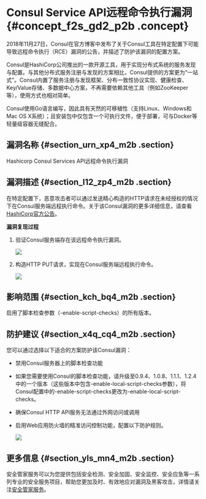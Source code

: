 # Consul Service API远程命令执行漏洞 {#concept_f2s_gd2_p2b .concept}

2018年11月27日，Consul在官方博客中发布了关于Consul工具在特定配置下可能导致远程命令执行（RCE）漏洞的公告，并描述了防护该漏洞的配置方案。

Consul是HashiCorp公司推出的一款开源工具，用于实现分布式系统的服务发现与配置。与其他分布式服务注册与发现的方案相比，Consul提供的方案更为“一站式”。Consul内置了服务注册与发现框架、分布一致性协议实现、健康检查、Key/Value存储、多数据中心方案，不再需要依赖其他工具（例如ZooKeeper等），使用方式也相对简单。

Consul使用Go语言编写，因此具有天然的可移植性（支持Linux、Windows和Mac OS X系统）；且安装包中仅包含一个可执行文件，便于部署，可与Docker等轻量级容器无缝配合。

## 漏洞名称 {#section_urn_xp4_m2b .section}

Hashicorp Consul Services API远程命令执行漏洞

## 漏洞描述 {#section_l12_zp4_m2b .section}

在特定配置下，恶意攻击者可以通过发送精心构造的HTTP请求在未经授权的情况下在Consul服务端远程执行命令。关于该Consul漏洞的更多详细信息，请查看[HashiCorp官方公告](https://www.hashicorp.com/blog/protecting-consul-from-rce-risk-in-specific-configurations)。

**漏洞复现过程** 

1.  验证Consul服务端存在该远程命令执行漏洞。

    ![](http://static-aliyun-doc.oss-cn-hangzhou.aliyuncs.com/assets/img/218967/155790426047331_zh-CN.png)

2.  构造HTTP PUT请求，实现在Consul服务端远程执行命令。

    ![](http://static-aliyun-doc.oss-cn-hangzhou.aliyuncs.com/assets/img/218967/155790426147320_zh-CN.png)


## 影响范围 {#section_kch_bq4_m2b .section}

启用了脚本检查参数（-enable-script-checks）的所有版本。

## 防护建议 {#section_x4q_cq4_m2b .section}

您可以通过选择以下适合的方案防护该Consul漏洞：

-   禁用Consul服务器上的脚本检查功能
-   如果您需要使用Consul的脚本检查功能，请升级至0.9.4、1.0.8、1.1.1、1.2.4中的一个版本（这些版本中包含-enable-local-script-checks参数），将Consul配置中的-enable-script-checks更改为-enable-local-script-checks。
-   确保Consul HTTP API服务无法通过外网访问或调用
-   启用Web应用防火墙的精准访问控制功能，配置以下防护规则。

    ![](http://static-aliyun-doc.oss-cn-hangzhou.aliyuncs.com/assets/img/218967/155790426147322_zh-CN.png)


## 更多信息 {#section_yls_mn4_m2b .section}

安全管家服务可以为您提供包括安全检测、安全加固、安全监控、安全应急等一系列专业的安全服务项目，帮助您更加及时、有效地应对漏洞及黑客攻击，详情请关注[安全管家服务](https://www.aliyun.com/product/sos)。

